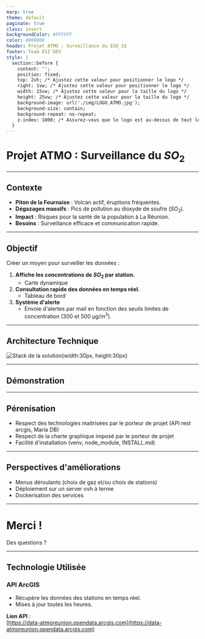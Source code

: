 ```yaml
---
marp: true
theme: default
paginate: true
class: invert
backgroundColor: #FFFFFF
color: #000000
header: Projet ATMO : Surveillance du $SO_2$
footer: Team ESI'DEV
style: |
  section::before {
    content: '';
    position: fixed;
    top: 2vh; /* Ajustez cette valeur pour positionner le logo */
    right: 1vw; /* Ajustez cette valeur pour positionner le logo */
    width: 15vw; /* Ajustez cette valeur pour la taille du logo */
    height: 25vw; /* Ajustez cette valeur pour la taille du logo */
    background-image: url('./img/LOGO_ATMO.jpg');
    background-size: contain;
    background-repeat: no-repeat;
    z-index: 1000; /* Assurez-vous que le logo est au-dessus de tout le contenu */
  }
---
```


# **Projet ATMO : Surveillance du $SO_2$**

---

## **Contexte**

- **Piton de la Fournaise** : Volcan actif, éruptions fréquentes.  
- **Dégazages massifs** : Pics de pollution au dioxyde de soufre ($SO_2$).  
- **Impact** : Risques pour la santé de la population à La Réunion.  
- **Besoins** : Surveillance efficace et communication rapide.

---

## **Objectif**

Créer un moyen pour surveiller les données :

1. **Affiche les concentrations de $SO_2$ par station.**
   - Carte dynamique
2. **Consultation rapide des données en temps réel.**
   - Tableau de bord
3. **Système d'alerte**
   - Envoie d'alertes par mail en fonction des seuils limites de concentration (300 et 500 μg/$m^3$).

---

## **Architecture Technique**

![Stack de la solution](./img/Blank_diagram.png){width:30px, height:30px}

---

## **Démonstration**

---

## **Pérenisation**

- Respect des technologies maitrisées par le porteur de projet (API rest arcgis, Maria DB)
- Respect de la charte graphique imposé par le porteur de projet
- Facilité d'installation (venv, node_module, INSTALL.md)


---

## **Perspectives d'améliorations**

- Menus déroulants (choix de gaz et/ou choix de stations)
- Déploiement sur un server ovh à terme
- Dockerisation des services


---

# **Merci !**

Des questions ?  

---

## **Technologie Utilisée**

### **API ArcGIS**  
- Récupère les données des stations en temps réel.  
- Mises à jour toutes les heures.  

**Lien API** :  
[https://data-atmoreunion.opendata.arcgis.com](https://data-atmoreunion.opendata.arcgis.com)  
